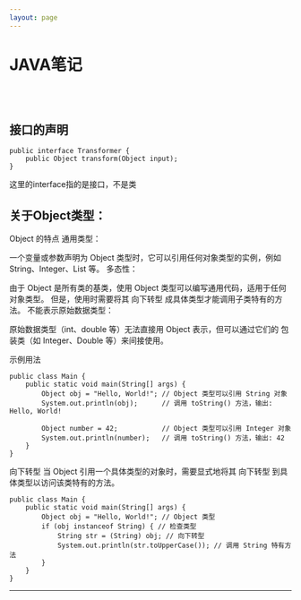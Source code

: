 ```yaml
---
layout: page
---
```





# JAVA笔记

<br><br>


## 接口的声明
````
public interface Transformer {
    public Object transform(Object input);
}
````

这里的interface指的是接口，不是类

## 关于Object类型：


Object 的特点
通用类型：

一个变量或参数声明为 Object 类型时，它可以引用任何对象类型的实例，例如 String、Integer、List 等。
多态性：

由于 Object 是所有类的基类，使用 Object 类型可以编写通用代码，适用于任何对象类型。
但是，使用时需要将其 向下转型 成具体类型才能调用子类特有的方法。
不能表示原始数据类型：

原始数据类型（int、double 等）无法直接用 Object 表示，但可以通过它们的 包装类（如 Integer、Double 等）来间接使用。

示例用法
````
public class Main {
    public static void main(String[] args) {
        Object obj = "Hello, World!"; // Object 类型可以引用 String 对象
        System.out.println(obj);      // 调用 toString() 方法，输出: Hello, World!

        Object number = 42;           // Object 类型可以引用 Integer 对象
        System.out.println(number);   // 调用 toString() 方法，输出: 42
    }
}

````

向下转型
当 Object 引用一个具体类型的对象时，需要显式地将其 向下转型 到具体类型以访问该类特有的方法。

````
public class Main {
    public static void main(String[] args) {
        Object obj = "Hello, World!"; // Object 类型
        if (obj instanceof String) { // 检查类型
            String str = (String) obj; // 向下转型
            System.out.println(str.toUpperCase()); // 调用 String 特有方法
        }
    }
}
````

---
